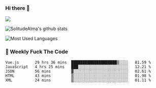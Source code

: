 ### Hi there 👋

<p>
  <a href="https://count.getloli.com/"><img src="https://count.getloli.com/get/@:solitudealma"></a>
</p>

![SolitudeAlma's github stats](https://github-readme-stats.vercel.app/api?username=solitudealma&show_icons=true&theme=radical)

![Most Used Languages](https://github-readme-stats.vercel.app/api/top-langs/?username=solitudealma&layout=compact&hide_border=true&theme=dark)
<!-- ![visitors](https://visitor-badge.glitch.me/badge?page_id=solitudealma.solitudealma.id) -->


### :dart: Weekly Fuck The Code

<!--START_SECTION:waka-->
```text
Vue.js       29 hrs 36 mins  ████████████████████▒░░░░   81.59 % 
JavaScript   4 hrs 25 mins   ███░░░░░░░░░░░░░░░░░░░░░░   12.21 % 
JSON         56 mins         ▓░░░░░░░░░░░░░░░░░░░░░░░░   02.61 % 
HTML         43 mins         ▒░░░░░░░░░░░░░░░░░░░░░░░░   01.98 % 
XML          24 mins         ▒░░░░░░░░░░░░░░░░░░░░░░░░   01.11 % 
```
<!--END_SECTION:waka-->
